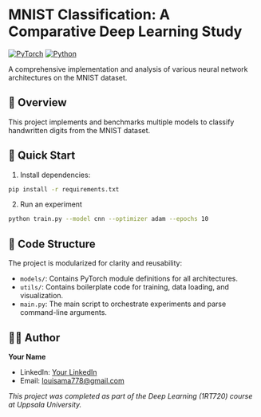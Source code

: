 # MNIST Classification: A Comparative Deep Learning Study

[![PyTorch](https://img.shields.io/badge/PyTorch-%23EE4C2C.svg?style=for-the-badge&logo=PyTorch&logoColor=white)](https://pytorch.org/)
[![Python](https://img.shields.io/badge/python-3.8%2B-blue)](https://www.python.org/)

A comprehensive implementation and analysis of various neural network architectures on the MNIST dataset.

## 📖 Overview

This project implements and benchmarks multiple models to classify handwritten digits from the MNIST dataset.

## 🚀 Quick Start

1. Install dependencies:
```bash
pip install -r requirements.txt
 ```

2. Run an experiment
 ```bash
python train.py --model cnn --optimizer adam --epochs 10
 ```

 ## 📁 Code Structure

The project is modularized for clarity and reusability:
- `models/`: Contains PyTorch module definitions for all architectures.
- `utils/`: Contains boilerplate code for training, data loading, and visualization.
- `main.py`: The main script to orchestrate experiments and parse command-line arguments.

## 👨‍💻 Author

**Your Name**
- LinkedIn: [Your LinkedIn](https://linkedin.com/in/junmingma)
- Email: louisama778@gmail.com

*This project was completed as part of the Deep Learning (1RT720) course at Uppsala University.*